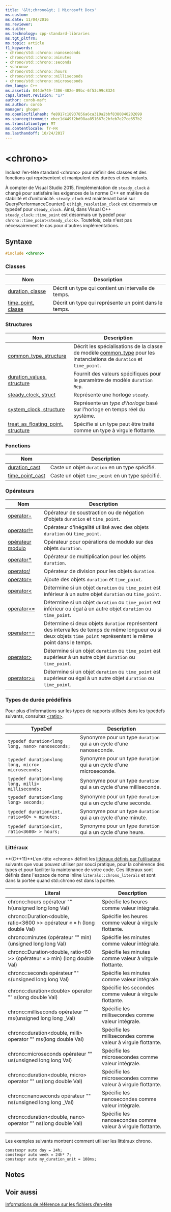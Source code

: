 ```yaml
---
title: '&lt;chrono&gt; | Microsoft Docs'
ms.custom: 
ms.date: 11/04/2016
ms.reviewer: 
ms.suite: 
ms.technology: cpp-standard-libraries
ms.tgt_pltfrm: 
ms.topic: article
f1_keywords:
- chrono/std::chrono::nanoseconds
- chrono/std::chrono::minutes
- chrono/std::chrono::seconds
- <chrono>
- chrono/std::chrono::hours
- chrono/std::chrono::milliseconds
- chrono/std::chrono::microseconds
dev_langs: C++
ms.assetid: 844de749-f306-482e-89bc-6f53c99c8324
caps.latest.revision: "17"
author: corob-msft
ms.author: corob
manager: ghogen
ms.openlocfilehash: fe8917c18937856a6ca310a2bbf8380840202699
ms.sourcegitcommit: ebec1d449f2bd98aa851667c2bfeb7e27ce657b2
ms.translationtype: MT
ms.contentlocale: fr-FR
ms.lasthandoff: 10/24/2017
---
```

# <a name="ltchronogt"></a>&lt;chrono&gt;
Incluez l’en-tête standard \<chrono> pour définir des classes et des fonctions qui représentent et manipulent des durées et des instants.  
  
 À compter de Visual Studio 2015, l’implémentation de `steady_clock` a changé pour satisfaire les exigences de la norme C++ en matière de stabilité et d’unitonicité. `steady_clock` est maintenant basé sur QueryPerformanceCounter() et `high_resolution_clock` est désormais un typedef pour `steady_clock`. Ainsi, dans Visual C++ `steady_clock::time_point` est désormais un typedef pour `chrono::time_point<steady_clock>`. Toutefois, cela n'est pas nécessairement le cas pour d'autres implémentations.  
  
## <a name="syntax"></a>Syntaxe  
  
```cpp  
#include <chrono>  
```  

### <a name="classes"></a>Classes  
  
|Nom|Description|  
|----------|-----------------|  
|[duration, classe](../standard-library/duration-class.md)|Décrit un type qui contient un intervalle de temps.|  
|[time_point, classe](../standard-library/time-point-class.md)|Décrit un type qui représente un point dans le temps.|  
  
### <a name="structs"></a>Structures  
  
|Nom|Description|  
|----------|-----------------|  
|[common_type, structure](../standard-library/common-type-structure.md)|Décrit les spécialisations de la classe de modèle [common_type](../standard-library/common-type-class.md) pour les instanciations de `duration` et `time_point`.|  
|[duration_values, structure](../standard-library/duration-values-structure.md)|Fournit des valeurs spécifiques pour le paramètre de modèle `duration` `Rep`.|  
|[steady_clock, struct](../standard-library/steady-clock-struct.md)|Représente une horloge `steady`.|  
|[system_clock, structure](../standard-library/system-clock-structure.md)|Représente un *type d’horloge* basé sur l’horloge en temps réel du système.|  
|[treat_as_floating_point, structure](../standard-library/treat-as-floating-point-structure.md)|Spécifie si un type peut être traité comme un type à virgule flottante.|  
  
### <a name="functions"></a>Fonctions  
  
|Nom|Description|  
|----------|-----------------|  
|[duration_cast](../standard-library/chrono-functions.md#duration_cast)|Caste un objet `duration` en un type spécifié.|  
|[time_point_cast](../standard-library/chrono-functions.md#time_point_cast)|Caste un objet `time_point` en un type spécifié.|  
  
### <a name="operators"></a>Opérateurs  
  
|Nom|Description|  
|----------|-----------------|  
|[operator-](../standard-library/chrono-operators.md#operator-)|Opérateur de soustraction ou de négation d'objets `duration` et `time_point`.|  
|[operator!=](../standard-library/chrono-operators.md#op_neq)|Opérateur d'inégalité utilisé avec des objets `duration` ou `time_point`.|  
|[opérateur modulo](../standard-library/chrono-operators.md#op_modulo)|Opérateur pour opérations de modulo sur des objets `duration`.|  
|[operator*](../standard-library/chrono-operators.md#op_star)|Opérateur de multiplication pour les objets `duration`.|  
|[operator/](../standard-library/chrono-operators.md#op_div)|Opérateur de division pour les objets `duration`.|  
|[operator+](../standard-library/chrono-operators.md#op_add)|Ajoute des objets `duration` et `time_point`.|  
|[operator&lt;](../standard-library/chrono-operators.md#op_lt)|Détermine si un objet `duration` ou `time_point` est inférieur à un autre objet `duration` ou `time_point`.|  
|[operator&lt;=](../standard-library/chrono-operators.md#op_lt_eq)|Détermine si un objet `duration` ou `time_point` est inférieur ou égal à un autre objet `duration` ou `time_point`.|  
|[operator==](../standard-library/chrono-operators.md#op_eq_eq)|Détermine si deux objets `duration` représentent des intervalles de temps de même longueur ou si deux objets `time_point` représentent le même point dans le temps.|  
|[operator&gt;](../standard-library/chrono-operators.md#op_gt)|Détermine si un objet `duration` ou `time_point` est supérieur à un autre objet `duration` ou `time_point`.|  
|[operator&gt;=](../standard-library/chrono-operators.md#op_gt_eq)|Détermine si un objet `duration` ou `time_point` est supérieur ou égal à un autre objet `duration` ou `time_point`.|  
  
### <a name="predefined-duration-types"></a>Types de durée prédéfinis  
 Pour plus d’informations sur les types de rapports utilisés dans les typedefs suivants, consultez [\<ratio>](../standard-library/ratio.md).  
  
|TypeDef|Description|  
|-------------|-----------------|  
|`typedef duration<long long, nano> nanoseconds;`|Synonyme pour un type `duration` qui a un cycle d'une nanoseconde.|  
|`typedef duration<long long, micro> microseconds;`|Synonyme pour un type `duration` qui a un cycle d'une microseconde.|  
|`typedef duration<long long, milli> milliseconds;`|Synonyme pour un type `duration` qui a un cycle d'une milliseconde.|  
|`typedef duration<long long> seconds;`|Synonyme pour un type `duration` qui a un cycle d'une seconde.|  
|`typedef duration<int, ratio<60> > minutes;`|Synonyme pour un type `duration` qui a un cycle d'une minute.|  
|`typedef duration<int, ratio<3600> > hours;`|Synonyme pour un type `duration` qui a un cycle d'une heure.|  
  
### <a name="literals"></a>Littéraux  
 **(C++11)**L’en-tête \<chrono> définit les [littéraux définis par l’utilisateur](../cpp/user-defined-literals-cpp.md) suivants que vous pouvez utiliser par souci pratique, pour la cohérence des types et pour faciliter la maintenance de votre code. Ces littéraux sont définis dans l'espace de noms inline `literals::chrono_literals` et sont dans la portée quand std::chrono est dans la portée.  
  
|Literal|Description|  
|-------------|-----------------|  
|chrono::hours opérateur "" h(unsigned long long Val)|Spécifie les heures comme valeur intégrale.|  
|chrono::Duration\<double, ratio\<3600 >> opérateur « » h (long double Val)|Spécifie les heures comme valeur à virgule flottante.|  
|chrono::minutes (opérateur "" min)(unsigned long long Val)|Spécifie les minutes comme valeur intégrale.|  
|chrono::Duration\<double, ratio\<60 >> (opérateur « » min) (long double Val)|Spécifie les minutes comme valeur à virgule flottante.|  
|chrono::seconds opérateur "" s(unsigned long long Val)|Spécifie les minutes comme valeur intégrale.|  
|chrono::duration\<double> operator "" s(long double Val)|Spécifie les secondes comme valeur à virgule flottante.|  
|chrono::milliseconds opérateur "" ms(unsigned long long _Val)|Spécifie les millisecondes comme valeur intégrale.|  
|chrono::duration\<double, milli> operator "" ms(long double Val)|Spécifie les millisecondes comme valeur à virgule flottante.|  
|chrono::microseconds opérateur "" us(unsigned long long Val)|Spécifie les microsecondes comme valeur intégrale.|  
|chrono::duration\<double, micro> operator "" us(long double Val)|Spécifie les microsecondes comme valeur à virgule flottante.|  
|chrono::nanoseconds opérateur "" ns(unsigned long long _Val)|Spécifie les nanosecondes comme valeur intégrale.|  
|chrono::duration\<double, nano> operator "" ns(long double Val)|Spécifie les nanosecondes comme valeur à virgule flottante.|  
|||  
  
Les exemples suivants montrent comment utiliser les littéraux chrono.  
  
```  
constexpr auto day = 24h;  
constexpr auto week = 24h* 7;  
constexpr auto my_duration_unit = 108ms;  
```  
## <a name="remarks"></a>Notes  
  
## <a name="see-also"></a>Voir aussi  
 [Informations de référence sur les fichiers d’en-tête](../standard-library/cpp-standard-library-header-files.md)




